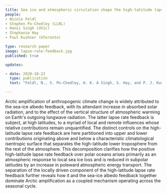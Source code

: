 ```yaml
---
title: Sea ice and atmospheric circulation shape the high-latitude lapse rate feedback 
people:
- Nicole Feldl
- Stephen Po-Chedley (LLNL)
- Hansi Singh (UVic)
- Stephanie Hay
- Paul Kushner (UToronto)

type: research paper
image: lapse-rate-feedback.jpg
published: true

updates:

- date: 2020-10-22
  type: publication
  text: "Feldl, N., S. Po-Chedley, H. K. A Singh, S. Hay, and P. J. Kushner (2020), <i>npj Climate and Atmospheric Science</i>, 3, 41, [doi.org/10.1038/s41612-020-00146-7](https://doi.org/10.1038/s41612-020-00146-7)."

---
```


Arctic amplification of anthropogenic climate change is widely attributed to the sea-ice albedo feedback, with its attendant increase in absorbed solar radiation, and to the effect of the vertical structure of atmospheric warming on Earth's outgoing longwave radiation. The latter lapse rate feedback is subject, at high latitudes, to a myriad of local and remote influences whose relative contributions remain unquantified. The distinct controls on the high-latitude lapse rate feedback are here partitioned into upper and lower contributions originating above and below a characteristic climatological isentropic surface that separates the high-latitude lower troposphere from the rest of the atmosphere. This decomposition clarifies how the positive high-latitude lapse rate feedback over polar oceans arises primarily as an atmospheric response to local sea ice loss and is reduced in subpolar latitudes by an increase in poleward atmospheric energy transport. The separation of the locally driven component of the high-latitude lapse rate feedback further reveals how it and the sea-ice albedo feedback together dominate Arctic amplification as a coupled mechanism operating across the seasonal cycle.

